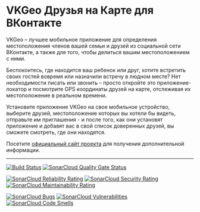 # VKGeo Друзья на Карте для ВКонтакте

VKGeo  –  лучшее мобильное приложение для определения местоположения членов
вашей  семьи и друзей из социальной сети ВКонтакте, а также для того, чтобы
делиться вашим местоположением с ними.

Беспокоитесь,  где  находится  ваш ребенок или друг, хотите встретить своих
гостей  вовремя  или  назначили  встречу  в людном месте? Нет необходимости
писать  или  звонить  – просто откройте это приложение-локатор и посмотрите
GPS  координаты  друзей  на  карте, отслеживая их местоположение в реальном
времени.

Установите  приложение VKGeo на свое мобильное устройство, выберите друзей,
местоположение  которых  вы  хотели бы видеть, отправьте им приглашения - и
после  того,  как  они  установят  приложение  и  добавят вас в свой список
доверенных друзей, вы сможете смотреть, где они находятся.

Посетите   [официальный  сайт  проекта](https://vkgeo.sourceforge.io/)  для
получения дополнительной информации.

---

[![Build Status](https://github.com/vkgeo/vkgeo-android/workflows/Build/badge.svg)](https://github.com/vkgeo/vkgeo-android/actions?query=workflow%3A%22Build%22)
[![SonarCloud Quality Gate Status](https://sonarcloud.io/api/project_badges/measure?project=vkgeo_vkgeo-android&metric=alert_status)](https://sonarcloud.io/dashboard?id=vkgeo_vkgeo-android)

[![SonarCloud Reliability Rating](https://sonarcloud.io/api/project_badges/measure?project=vkgeo_vkgeo-android&metric=reliability_rating)](https://sonarcloud.io/dashboard?id=vkgeo_vkgeo-android)
[![SonarCloud Security Rating](https://sonarcloud.io/api/project_badges/measure?project=vkgeo_vkgeo-android&metric=security_rating)](https://sonarcloud.io/dashboard?id=vkgeo_vkgeo-android)
[![SonarCloud Maintainability Rating](https://sonarcloud.io/api/project_badges/measure?project=vkgeo_vkgeo-android&metric=sqale_rating)](https://sonarcloud.io/dashboard?id=vkgeo_vkgeo-android)

[![SonarCloud Bugs](https://sonarcloud.io/api/project_badges/measure?project=vkgeo_vkgeo-android&metric=bugs)](https://sonarcloud.io/dashboard?id=vkgeo_vkgeo-android)
[![SonarCloud Vulnerabilities](https://sonarcloud.io/api/project_badges/measure?project=vkgeo_vkgeo-android&metric=vulnerabilities)](https://sonarcloud.io/dashboard?id=vkgeo_vkgeo-android)
[![SonarCloud Code Smells](https://sonarcloud.io/api/project_badges/measure?project=vkgeo_vkgeo-android&metric=code_smells)](https://sonarcloud.io/dashboard?id=vkgeo_vkgeo-android)
